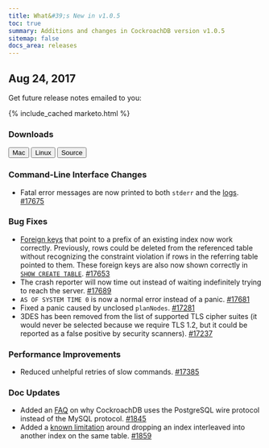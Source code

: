 ```yaml
---
title: What&#39;s New in v1.0.5
toc: true
summary: Additions and changes in CockroachDB version v1.0.5
sitemap: false
docs_area: releases 
---
```


## Aug 24, 2017

Get future release notes emailed to you:

{% include_cached marketo.html %}

### Downloads

<div id="os-tabs" class="clearfix os-tabs_button-outline-primary">
    <a href="https://binaries.cockroachdb.com/cockroach-v1.0.5.darwin-10.9-amd64.tgz"><button id="mac" data-eventcategory="mac-binary-release-notes">Mac</button></a>
    <a href="https://binaries.cockroachdb.com/cockroach-v1.0.5.linux-amd64.tgz"><button id="linux" data-eventcategory="linux-binary-release-notes">Linux</button></a>
    <a href="https://binaries.cockroachdb.com/cockroach-v1.0.5.src.tgz"><button id="source" data-eventcategory="source-release-notes">Source</button></a>
</div>

### Command-Line Interface Changes

- Fatal error messages are now printed to both `stderr` and the [logs](../v1.0/debug-and-error-logs.html). [#17675](https://github.com/cockroachdb/cockroach/pull/17675)

### Bug Fixes

- [Foreign keys](../v1.0/foreign-key.html) that point to a prefix of an existing index now work correctly. Previously, rows could be deleted from the referenced table without recognizing the constraint violation if rows in the referring table pointed to them. These foreign keys are also now shown correctly in [`SHOW CREATE TABLE`](../v1.0/show-create-table.html). [#17653](https://github.com/cockroachdb/cockroach/pull/17653)
- The crash reporter will now time out instead of waiting indefinitely trying to reach the server. [#17689](https://github.com/cockroachdb/cockroach/pull/17689)
- `AS OF SYSTEM TIME 0` is now a normal error instead of a panic. [#17681](https://github.com/cockroachdb/cockroach/pull/17681)
- Fixed a panic caused by unclosed `planNodes`. [#17281](https://github.com/cockroachdb/cockroach/pull/17281)
- 3DES has been removed from the list of supported TLS cipher suites (it would never be selected because we require TLS 1.2, but it could be reported as a false positive by security scanners). [#17237](https://github.com/cockroachdb/cockroach/pull/17237)

### Performance Improvements

- Reduced unhelpful retries of slow commands. [#17385](https://github.com/cockroachdb/cockroach/pull/17385)

### Doc Updates

- Added an [FAQ](../v1.0/frequently-asked-questions.html#why-does-cockroachdb-use-the-postgresql-wire-protocol-instead-of-the-mysql-protocol) on why CockroachDB uses the PostgreSQL wire protocol instead of the MySQL protocol. [#1845](https://github.com/cockroachdb/docs/pull/1845)
- Added a [known limitation](../v1.0/known-limitations.html#dropping-an-index-interleaved-into-another-index-on-the-same-table) around dropping an index interleaved into another index on the same table. [#1859](https://github.com/cockroachdb/docs/pull/1859)
